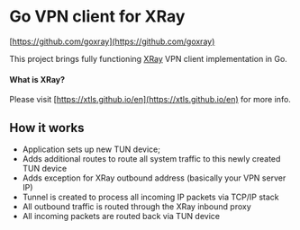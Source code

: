# Go VPN client for XRay
[https://github.com/goxray](https://github.com/goxray)

This project brings fully functioning [XRay](https://github.com/XTLS/Xray-core) VPN client implementation in Go.

#### What is XRay?
Please visit [https://xtls.github.io/en](https://xtls.github.io/en) for more info.

## How it works
- Application sets up new TUN device;
- Adds additional routes to route all system traffic to this newly created TUN device
- Adds exception for XRay outbound address (basically your VPN server IP)
- Tunnel is created to process all incoming IP packets via TCP/IP stack
- All outbound traffic is routed through the XRay inbound proxy
- All incoming packets are routed back via TUN device